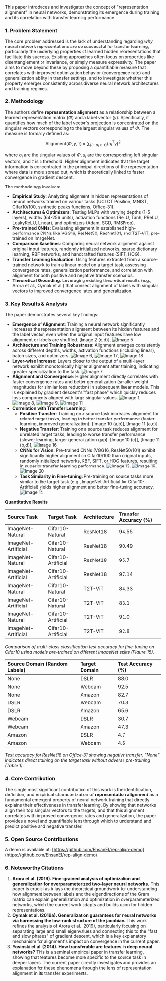 This paper introduces and investigates the concept of "representation alignment" in neural networks, demonstrating its emergence during training and its correlation with transfer learning performance.

### 1. Problem Statement

The core problem addressed is the lack of understanding regarding *why* neural network representations are so successful for transfer learning, particularly the underlying properties of learned hidden representations that facilitate this success. Existing approaches often focus on properties like disentanglement or invariance, or simply measure expressivity. The paper aims to move beyond these by proposing a quantifiable measure that correlates with improved optimization behavior (convergence rate) and generalization ability in transfer settings, and to investigate whether this property emerges consistently across diverse neural network architectures and training regimes.

### 2. Methodology

The authors define **representation alignment** as a relationship between a learned representation matrix ($\Phi$) and a label vector ($y$). Specifically, it quantifies how much of the label vector's projection is concentrated on the singular vectors corresponding to the largest singular values of $\Phi$. The measure is formally defined as:

$$
\text{Alignment}(\Phi, y, \tau) = \sum_{\{i : \sigma_i \ge \tau\}} (u_i^T y)^2
$$

where $\sigma_i$ are the singular values of $\Phi$, $u_i$ are the corresponding left singular vectors, and $\tau$ is a threshold. Higher alignment indicates that the target information is concentrated in the principal directions of the representation where data is more spread out, which is theoretically linked to faster convergence in gradient descent.

The methodology involves:
*   **Empirical Study**: Analyzing alignment in hidden representations of neural networks trained on various tasks (UCI CT Position, MNIST, Cifar10/100, synthetic peaks functions, Office-31).
*   **Architectures & Optimizers**: Testing MLPs with varying depths (1-5 layers), widths (64-256 units), activation functions (ReLU, Tanh, PReLU, LeakyReLU, Linear), and optimizers (Adam, SGD, RMSProp).
*   **Pre-trained CNNs**: Evaluating alignment in established high-performance CNNs like VGG16, ResNet50, ResNet101, and T2T-ViT, pre-trained on ImageNet.
*   **Comparison Baselines**: Comparing neural network alignment against original input features, randomly initialized networks, sparse dictionary learning, RBF networks, and handcrafted features (SIFT, HOG).
*   **Transfer Learning Evaluation**: Using features extracted from a source-trained network to train a linear model on a target task, assessing convergence rates, generalization performance, and correlation with alignment for both positive and negative transfer scenarios.
*   **Theoretical Grounding**: Leveraging existing theoretical results (e.g., Arora et al., Oymak et al.) that connect alignment of labels with singular vectors to improved convergence rates and generalization.

### 3. Key Results & Analysis

The paper demonstrates several key findings:

*   **Emergence of Alignment**: Training a neural network significantly increases the representation alignment between its hidden features and the label vector, even when the original input features have low alignment or labels are shuffled. [Image 2 (c,d)], ![Image 5](./Images/image_000004_eca06adebfca37aac0ba43dcd77e33164388ceedaf4ecc80bd7502073dc9b757.png)
*   **Architecture and Training Robustness**: Alignment emerges consistently across different depths, widths, activation functions (including linear), batch sizes, and optimizers. ![Image 6](./Images/image_000005_a997325ddb20cf0872a2860881ec7f6e2fb032fd0ee3792eb7fe6eb8dd465d34.png), ![Image 17](./Images/image_000016_1c576d2eed43b4f7a1fef3364be88373c021213ea862ee43ca6bd8912dc1676e.png), ![Image 18](./Images/image_000017_3f6c96df9433eb0e1954d23c3dd85842d09c4db882f688335d69ff52571e0651.png)
*   **Layer-wise Increase**: Layers closer to the output of a multi-layer network exhibit monotonically higher alignment after training, indicating greater specialization to the task. ![Image 7](./Images/image_000006_ea51ba0a649d0c3eac259eb128696d5690d08de7033714b9f7915c3f2eceb023.png)
*   **Alignment and Convergence**: Higher alignment directly correlates with faster convergence rates and better generalization (smaller weight magnitudes for similar loss reduction) in subsequent linear models. This is explained by gradient descent's "fast phase" which quickly reduces loss components aligned with large singular values. ![Image 1](./Images/image_000000_773435a002510d8c51744921526b9bcf4c77053f2b60369b6420e99c3f07fbff.png), ![Image 8](./Images/image_000007_ac121b89efa9f67ae9cb1698af120baab94e4ed0b2ca46f06fc79f0fb47274ff.png), ![Image 9](./Images/image_000008_ad50cafe11723e7900157a08e1880a07c9f4ba9613f487e603592e9b7ff24b32.png), ![Image 11](./Images/image_000010_a3339882b25dc803567b93f5138108af797ad867759c9e8804dcb57bd2330126.png)
*   **Correlation with Transfer Learning**:
    *   **Positive Transfer**: Training on a source task increases alignment for related target tasks, leading to better transfer performance (faster learning, improved generalization). [Image 10 (a,b)], [Image 11 (a,c)]
    *   **Negative Transfer**: Training on a source task reduces alignment for unrelated target tasks, leading to worse transfer performance (slower learning, larger generalization gap). [Image 10 (c)], [Image 11 (b,d)], ![Image 16](./Images/image_000015_28e83837f99c6b85848f7cab8bba4b1ef7a16210edf7a36a1644efbfb6e3c778.png)
    *   **CNNs for Vision**: Pre-trained CNNs (VGG16, ResNet50/101) exhibit significantly higher alignment on Cifar10/100 than original inputs, randomly initialized networks, RBF, SIFT, or HOG features, resulting in superior transfer learning performance. ![Image 13](./Images/image_000012_5684006231b26fa53209f108dc641620a0fbdd04d8d355cba689b75015aae3e2.png), ![Image 19](./Images/image_000018_abd5c6517822915e19e7dfaf09df76eda11c560544b1824006e9fa43f93eb6b4.png), ![Image 20](./Images/image_000019_57c0eb37c1e07e0cf1ad7e41299b2d1e4e40b016b73e43af4fb199fa64487cdc.png)
    *   **Task Similarity in Fine-tuning**: Pre-training on source tasks more similar to the target task (e.g., ImageNet-Artificial for Cifar10-Artificial) yields higher alignment and better fine-tuning accuracy. ![Image 14](./Images/image_000013_f550a21d32f2a375da7f40e36ee8814ac3f6957e9395f6bb79df2eeb71e6dd7e.png)

**Quantitative Results**

| Source Task         | Target Task      | Architecture | Transfer Accuracy (%) |
| :------------------ | :--------------- | :----------- | :-------------------- |
| ImageNet-Natural    | Cifar10-Natural  | ResNet18     | 94.55                 |
| ImageNet-Artificial | Cifar10-Natural  | ResNet18     | 90.49                 |
| ImageNet-Natural    | Cifar10-Artificial | ResNet18     | 95.7                  |
| ImageNet-Artificial | Cifar10-Artificial | ResNet18     | 97.14                 |
| ImageNet-Natural    | Cifar10-Natural  | T2T-ViT      | 84.33                 |
| ImageNet-Artificial | Cifar10-Natural  | T2T-ViT      | 83.1                  |
| ImageNet-Natural    | Cifar10-Artificial | T2T-ViT      | 91.0                  |
| ImageNet-Artificial | Cifar10-Artificial | T2T-ViT      | 92.8                  |

*Comparison of multi-class classification test accuracy for fine-tuning on Cifar10 using models pre-trained on different ImageNet splits (Figure 15).*

| Source Domain (Random Labels) | Target Domain | Test Accuracy (%) |
| :---------------------------- | :------------ | :---------------- |
| None                          | DSLR          | 88.0              |
| None                          | Webcam        | 92.5              |
| None                          | Amazon        | 82.7              |
| DSLR                          | Webcam        | 70.3              |
| DSLR                          | Amazon        | 65.6              |
| Webcam                        | DSLR          | 30.7              |
| Webcam                        | Amazon        | 47.3              |
| Amazon                        | DSLR          | 4.7               |
| Amazon                        | Webcam        | 4.6               |

*Test accuracy for ResNet18 on Office-31 showing negative transfer. "None" indicates direct training on the target task without adverse pre-training (Table 1).*

### 4. Core Contribution

The single most significant contribution of this work is the identification, definition, and empirical characterization of **representation alignment** as a fundamental emergent property of neural network training that directly explains their effectiveness in transfer learning. By showing that networks align their top singular vectors to the targets, and that this alignment correlates with improved convergence rates and generalization, the paper provides a novel and quantifiable lens through which to understand and predict positive and negative transfer.

### 5. Open Source Contributions

A demo is available at: [https://github.com/EhsanEI/rep-align-demo](https://github.com/EhsanEI/rep-align-demo)

### 6. Noteworthy Citations

1.  **Arora et al. (2019). Fine-grained analysis of optimization and generalization for overparameterized two-layer neural networks.** This paper is crucial as it lays the theoretical groundwork for understanding how alignment between labels and the eigendirections of the Gram matrix can explain generalization and optimization in overparameterized networks, which the current work adapts and builds upon for hidden representations.
2.  **Oymak et al. (2019a). Generalization guarantees for neural networks via harnessing the low-rank structure of the jacobian.** This work refines the analysis of Arora et al. (2019), particularly focusing on separating large and small eigenvalues and connecting this to the "fast and slow phases" of gradient descent, which is a key explanatory mechanism for alignment's impact on convergence in the current paper.
3.  **Yosinski et al. (2014). How transferable are features in deep neural networks?** This is a seminal empirical paper in transfer learning, showing that features become more specific to the source task in deeper layers. The current paper directly investigates and provides an explanation for these phenomena through the lens of representation alignment in its transfer experiments.